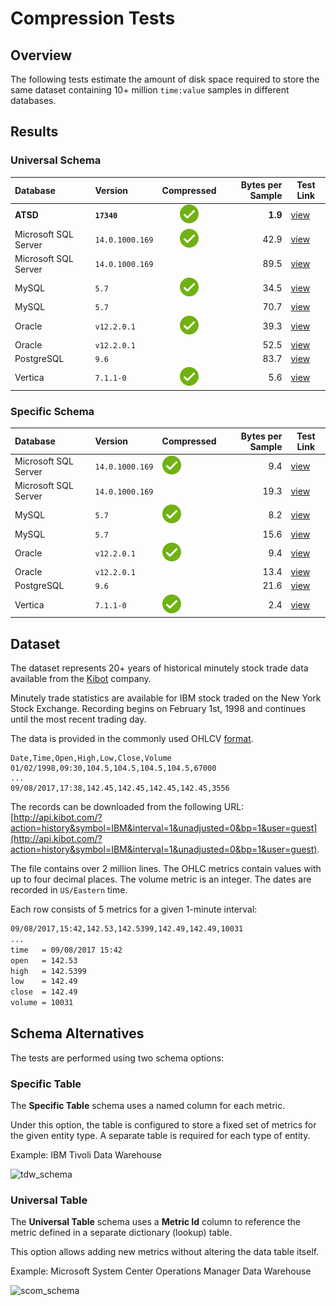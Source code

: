 # Compression Tests

## Overview

The following tests estimate the amount of disk space required to store the same dataset containing 10+ million `time:value` samples in different databases.

## Results

### Universal Schema

| **Database** | **Version** | **Compressed** | **Bytes per Sample** | **Test Link** |
|:---|:---|:---:|---:|---|
| **ATSD**       | **`17340`** | ![](../../images/ok.svg) | **1.9**  | [view](atsd.md)  |
| Microsoft SQL Server | `14.0.1000.169`   | ![](../../images/ok.svg) | 42.9 | [view](mssql.md) |
| Microsoft SQL Server | `14.0.1000.169`   |   | 89.5 | [view](mssql.md) |
| MySQL      | `5.7`   | ![](../../images/ok.svg) | 34.5 | [view](mysql.md) |
| MySQL      | `5.7`   |   | 70.7 | [view](mysql.md) |
| Oracle      | `v12.2.0.1`   | ![](../../images/ok.svg) | 39.3 | [view](oracle.md) |
| Oracle      | `v12.2.0.1`   |   | 52.5 | [view](oracle.md) |
| PostgreSQL | `9.6`  |   | 83.7 | [view](postgres.md) |
| Vertica | `7.1.1-0`   | ![](../../images/ok.svg) | 5.6 | [view](vertica.md) |

### Specific Schema

| **Database** | **Version** | **Compressed** | **Bytes per Sample** | **Test Link** |
|:---|:---|:---|---:|---|
| Microsoft SQL Server | `14.0.1000.169`   | ![](../../images/ok.svg) | 9.4  | [view](mssql.md) |
| Microsoft SQL Server | `14.0.1000.169`   |   | 19.3 | [view](mssql.md) |
| MySQL      | `5.7`   |  ![](../../images/ok.svg) | 8.2  | [view](mysql.md) |
| MySQL      | `5.7`   |    | 15.6 | [view](mysql.md) |
| Oracle      | `v12.2.0.1`      | ![](../../images/ok.svg) | 9.4  | [view](oracle.md) |
| Oracle      | `v12.2.0.1`      |   | 13.4 | [view](oracle.md) |
| PostgreSQL | `9.6`   |   | 21.6 | [view](postgres.md) |
| Vertica | `7.1.1-0`   | ![](../../images/ok.svg) | 2.4 | [view](vertica.md) |

## Dataset

The dataset represents 20+ years of historical minutely stock trade data available from the [Kibot](http://www.kibot.com/buy.aspx) company.

Minutely trade statistics are available for IBM stock traded on the New York Stock Exchange. Recording begins on February 1st, 1998 and continues until the most recent trading day.

The data is provided in the commonly used OHLCV [format](http://www.kibot.com/support.aspx#data_format).

```csv
Date,Time,Open,High,Low,Close,Volume
01/02/1998,09:30,104.5,104.5,104.5,104.5,67000
...
09/08/2017,17:38,142.45,142.45,142.45,142.45,3556
```

The records can be downloaded from the following URL: [http://api.kibot.com/?action=history&symbol=IBM&interval=1&unadjusted=0&bp=1&user=guest](http://api.kibot.com/?action=history&symbol=IBM&interval=1&unadjusted=0&bp=1&user=guest).

The file contains over 2 million lines. The OHLC metrics contain values with up to four decimal places. The volume metric is an integer. The dates are recorded in `US/Eastern` time.

Each row consists of 5 metrics for a given 1-minute interval:

```txt
09/08/2017,15:42,142.53,142.5399,142.49,142.49,10031
...
time   = 09/08/2017 15:42
open   = 142.53
high   = 142.5399
low    = 142.49
close  = 142.49
volume = 10031
```

## Schema Alternatives

The tests are performed using two schema options:

### Specific Table

The **Specific Table** schema uses a named column for each metric.

Under this option, the table is configured to store a fixed set of metrics for the given entity type. A separate table is required for each type of entity.

Example: IBM Tivoli Data Warehouse

![tdw_schema](./images/tdw_schema.png)

### Universal Table

The **Universal Table** schema uses a **Metric Id** column to reference the metric defined in a separate dictionary (lookup) table.

This option allows adding new metrics without altering the data table itself.

Example: Microsoft System Center Operations Manager Data Warehouse

![scom_schema](./images/scom_schema.png)
